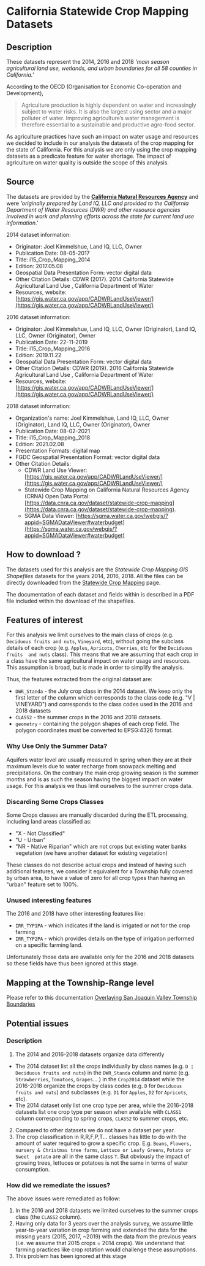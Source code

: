 # California Statewide Crop Mapping Datasets
## Description
These datasets represent the 2014, 2016 and 2018 _'main season agricultural land use, wetlands, and urban boundaries 
for all 58 counties in California.'_

According to the OECD (Organisation tor Economic Co-operation and Development), 
> Agriculture production is highly dependent on water and increasingly subject to water risks. It is also the largest 
> using sector and a major polluter of water. Improving agriculture’s water management is therefore essential to a 
> sustainable and productive agro-food sector.

As agriculture practices have such an impact on water usage and resources we decided to include in our analysis
the datasets of the crop mapping for the state of California. For this analysis we are only using the crop
mapping datasets as a predicate feature for water shortage. The impact of agriculture on water quality is
outside the scope of this analysis.
## Source
The datasets are provided by the [__California Natural Resources Agency__](https://resources.ca.gov/) and were 
_'originally prepared by Land IQ, LLC and provided to the California Department of Water Resources (DWR) and other 
resource agencies involved in work and planning efforts across the state for current land use information.'_

2014 dataset information:
* Originator: Joel Kimmelshue, Land IQ, LLC, Owner
* Publication Date: 08-05-2017
* Title: i15_Crop_Mapping_2014
* Edition: 2017.05.08
* Geospatial Data Presentation Form: vector digital data
* Other Citation Details: CDWR (2017). 2014 California Statewide Agricultural Land Use , California Department of Water 
* Resources, website: [https://gis.water.ca.gov/app/CADWRLandUseViewer/](https://gis.water.ca.gov/app/CADWRLandUseViewer/)

2016 dataset information:
* Originator: Joel Kimmelshue, Land IQ, LLC, Owner (Originator), Land IQ, LLC, Owner (Originator), Owner
* Publication Date: 22-11-2019
* Title: i15_Crop_Mapping_2016
* Edition: 2019.11.22
* Geospatial Data Presentation Form: vector digital data
* Other Citation Details: CDWR (2019). 2016 California Statewide Agricultural Land Use , California Department of Water 
* Resources, website: [https://gis.water.ca.gov/app/CADWRLandUseViewer/](https://gis.water.ca.gov/app/CADWRLandUseViewer/)

2018 dataset information:
* Organization's name: Joel Kimmelshue, Land IQ, LLC, Owner (Originator), Land IQ, LLC, Owner (Originator), Owner
* Publication Date: 08-02-2021
* Title: i15_Crop_Mapping_2018
* Edition: 2021.02.08
* Presentation Formats: digital map
* FGDC Geospatial Presentation Format: vector digital data
* Other Citation Details: 
  * CDWR Land Use Viewer: [https://gis.water.ca.gov/app/CADWRLandUseViewer/](https://gis.water.ca.gov/app/CADWRLandUseViewer/) 
  * Statewide Crop Mapping on California Natural Resources Agency (CRNA) Open Data Portal: [https://data.cnra.ca.gov/dataset/statewide-crop-mapping](https://data.cnra.ca.gov/dataset/statewide-crop-mapping). 
  * SGMA Data Viewer: [https://sgma.water.ca.gov/webgis/?appid=SGMADataViewer#waterbudget](https://sgma.water.ca.gov/webgis/?appid=SGMADataViewer#waterbudget)
## How to download ?
The datasets used for this analysis are the _Statewide Crop Mapping GIS Shapefiles_ datasets for the years 2014, 2016,
2018.
All the files can be directly downloaded from the 
[Statewide Crop Mapping](https://data.cnra.ca.gov/dataset/statewide-crop-mapping) page.

The documentation of each dataset and fields within is described in a PDF file included within the download of the
shapefiles.
## Features of interest
For this analysis we limit ourselves to the main class of crops (e.g. `Deciduous fruits and nuts`, `Vineyard`, etc),
without going the subclass details of each crop (e.g. `Apples`, `Apricots`, `Cherries`, etc for the `Deciduous fruits 
and nuts` class). This means that we are assuming that each crop in a class have the same agricultural impact on
water usage and resources. This assumption is broad, but is made in order to simplify the analysis.

Thus, the features extracted from the original dataset are:
* `DWR_Standa` - the July crop class in the 2014 dataset. We keep only the first letter of the column which corresponds
to the class code (e.g. "V | VINEYARD") and corresponds to the class codes used in the 2016 and 2018 datasets 
* `CLASS2` - the summer crops in the 2016 and 2018 datasets.
* `geometry` - containing the polygon shapes of each crop field. The polygon coordinates must be converted to 
EPSG:4326 format. 

### Why Use Only the Summer Data?
Aquifers water level are usually measured in spring when they are at their maximum levels due to water recharge from
snowpack melting and precipitations. On the contrary the main crop growing season is the summer months and is as such
the season having the biggest impact on water usage. For this analysis we thus limit ourselves to the summer crops data.

### Discarding Some Crops Classes
Some Crops classes are manually discarded during the ETL processing, including land areas classified as:
* "X - Not Classified"
* "U - Urban"
* "NR - Native Riparian" which are not crops but existing water banks vegetation (we have another dataset for existing
vegetation)

These classes do not describe actual crops and instead of having such additional features, we consider it equivalent for
a Township fully covered by urban area, to have a value of zero for all crop types than having an "urban" feature set to 
100%.
 
### Unused interesting features
The 2016 and 2018 have other interesting features like:
* `IRR_TYP1PA` - which indicates if the land is irrigated or not for the crop farming
* `IRR_TYP2PA` - which provides details on the type of irrigation performed on a specific farming land.

Unfortunately those data are available only for the 2016 and 2018 datasets so these fields have thus been 
ignored at this stage.
## Mapping at the Township-Range level
Please refer to this documentation [Overlaying San Joaquin Valley Township Boundaries](doc/etl/township_overlay.md)
## Potential issues
### Description
1. The 2014 and 2016-2018 datasets organize data differently
  * The 2014 dataset list all the crops individually by class names (e.g. `D ¦ Deciduous fruits and nuts`) in the 
`DWR_Standa` column and name (e.g. `Strawberries`, `Tomatoes`, `Grapes`... ) in the `Crop2014` dataset while the 
2016-2018 organize the crops by class codes (e.g. `D` for `Deciduous fruits and nuts`) and subclasses (e.g. `D1` for 
`Apples`, `D2` for `Apricots`, etc). 
  * The 2014 dataset only list one crop type per area, while the 2016-2018 datasets list one crop type per season when 
available with `CLASS1` column corresponding to spring crops, `CLASS2` to summer crops, etc.
2. Compared to other datasets we do not have a dataset per year.
3. The crop classification in R,R,F,P,T... classes has little to do with the amount of water required to grow a
specific crop. E.g. `Beans`, `Flowers, nursery & Christmas tree farms`, `Lettuce or Leafy Greens`, `Potato or Sweet 
potato` are all in the same class `T`. But obviously the impact of growing trees, lettuces or potatoes is not the same
in terms of water consumption. 
### How did we remediate the issues?
The above issues were remediated as follow:
1. In the 2016 and 2018 datasets we limited ourselves to the summer crops class (the `CLASS2` column).
2. Having only data for 3 years over the analysis survey, we assume little year-to-year variation in crop farming and 
extended the data for the missing years (2015, 2017, ~2019) with the data from the previous years 
(i.e. we assume that 2015 crops = 2014 crops). We understand that farming practices like crop rotation would challenge
these assumptions.
3. This problem has been ignored at this stage

